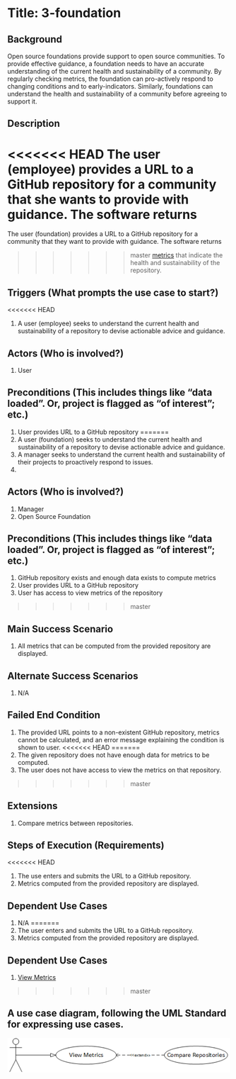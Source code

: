 # Title: 3-foundation

## Background
Open source foundations provide support to open source communities. To provide
effective guidance, a foundation needs to have an accurate understanding of the
current health and sustainability of a community. By regularly checking metrics,
the foundation can pro-actively respond to changing conditions and to
early-indicators. Similarly, foundations can understand the health and
sustainability of a community before agreeing to support it.

## Description
<<<<<<< HEAD
The user (employee) provides a URL to a GitHub repository for a community that
she wants to provide with guidance. The software returns
=======
The user (foundation) provides a URL to a GitHub repository for a community that
they want to provide with guidance. The software returns
>>>>>>> master
[metrics](https://wiki.linuxfoundation.org/oss-health-metrics/metrics)
that indicate the health and sustainability of the repository.

## Triggers (What prompts the use case to start?)
<<<<<<< HEAD
1. A user (employee) seeks to understand the current health and sustainability
   of a repository to devise actionable advice and guidance.

## Actors (Who is involved?)
1. User

## Preconditions (This includes things like “data loaded”. Or, project is flagged as “of interest”; etc.)
1. User provides URL to a GitHub repository
=======
1. A user (foundation) seeks to understand the current health and sustainability
   of a repository to devise actionable advice and guidance.
2. A manager seeks to understand the current health and sustainability of their projects to proactively respond to issues.
3.
## Actors (Who is involved?)
1. Manager
2. Open Source Foundation

## Preconditions (This includes things like “data loaded”. Or, project is flagged as “of interest”; etc.)
1. GitHub repository exists and enough data exists to compute metrics
2. User provides URL to a GitHub repository
3. User has access to view metrics of the repository
>>>>>>> master

## Main Success Scenario
1. All metrics that can be computed from the provided repository are displayed.

## Alternate Success Scenarios
1. N/A

## Failed End Condition
1. The provided URL points to a non-existent GitHub repository, metrics cannot
   be calculated, and an error message explaining the condition is shown to user.
<<<<<<< HEAD
=======
2. The given repository does not have enough data for metrics to be computed.
3. The user does not have access to view the metrics on that repository.
>>>>>>> master

## Extensions
1. Compare metrics between repositories.

## Steps of Execution (Requirements)
<<<<<<< HEAD
1. The use enters and submits the URL to a GitHub repository.
2. Metrics computed from the provided repository are displayed.

## Dependent Use Cases
1. N/A
=======
1. The user enters and submits the URL to a GitHub repository.
2. Metrics computed from the provided repository are displayed.

## Dependent Use Cases
1. [View Metrics](view-metrics.md)
>>>>>>> master

## A use case diagram, following the UML Standard for expressing use cases.
![use case diagram](./diagram/ViewMetrics.png)

